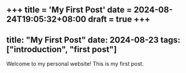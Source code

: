 +++
title = 'My First Post'
date = 2024-08-24T19:05:32+08:00
draft = true
+++
---
title: "My First Post"
date: 2024-08-23
tags: ["introduction", "first post"]
---

Welcome to my personal website! This is my first post.
